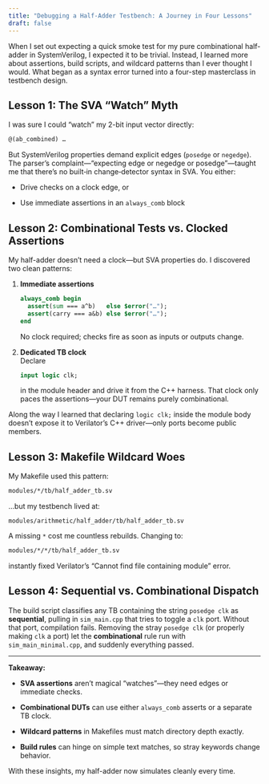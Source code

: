 ```yaml
---
title: "Debugging a Half-Adder Testbench: A Journey in Four Lessons"
draft: false
---
```


When I set out expecting a quick smoke test for my pure combinational half-adder in SystemVerilog, I expected it to be trivial. Instead, I learned more about assertions, build scripts, and wildcard patterns than I ever thought I would. What began as a syntax error turned into a four-step masterclass in testbench design.

## Lesson 1: The SVA “Watch” Myth

I was sure I could “watch” my 2-bit input vector directly:

```systemverilog
@(ab_combined) …
```

But SystemVerilog properties demand explicit edges (`posedge` or `negedge`). The parser’s complaint—“expecting edge or negedge or posedge”—taught me that there’s no built‑in change‑detector syntax in SVA. You either:

- Drive checks on a clock edge, or
	
- Use immediate assertions in an `always_comb` block

## Lesson 2: Combinational Tests vs. Clocked Assertions

My half-adder doesn’t need a clock—but SVA properties do. I discovered two clean patterns:

1. **Immediate assertions**
	
	```systemverilog
    always_comb begin
      assert(sum === a^b)   else $error("…");
      assert(carry === a&b) else $error("…");
    end
    ```

	No clock required; checks fire as soon as inputs or outputs change.

2. **Dedicated TB clock**  
	Declare
	
	```systemverilog
    input logic clk;
    ```

	in the module header and drive it from the C++ harness. That clock only paces the assertions—your DUT remains purely combinational.

Along the way I learned that declaring `logic clk;` inside the module body doesn’t expose it to Verilator’s C++ driver—only ports become public members.

## Lesson 3: Makefile Wildcard Woes

My Makefile used this pattern:

```makefile
modules/*/tb/half_adder_tb.sv
```

…but my testbench lived at:

```
modules/arithmetic/half_adder/tb/half_adder_tb.sv
```

A missing `*` cost me countless rebuilds. Changing to:

```makefile
modules/*/*/tb/half_adder_tb.sv
```

instantly fixed Verilator’s “Cannot find file containing module” error.

## Lesson 4: Sequential vs. Combinational Dispatch

The build script classifies any TB containing the string `posedge clk` as **sequential**, pulling in `sim_main.cpp` that tries to toggle a `clk` port. Without that port, compilation fails. Removing the stray `posedge clk` (or properly making `clk` a port) let the **combinational** rule run with `sim_main_minimal.cpp`, and suddenly everything passed.

---

**Takeaway:**

- **SVA assertions** aren’t magical “watches”—they need edges or immediate checks.
	
- **Combinational DUTs** can use either `always_comb` asserts or a separate TB clock.
	
- **Wildcard patterns** in Makefiles must match directory depth exactly.
	
- **Build rules** can hinge on simple text matches, so stray keywords change behavior.

With these insights, my half-adder now simulates cleanly every time.